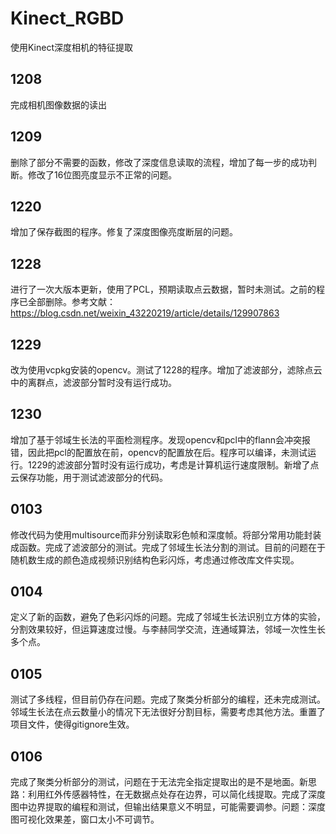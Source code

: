 # Kinect_RGBD
使用Kinect深度相机的特征提取

## 1208
完成相机图像数据的读出

## 1209
删除了部分不需要的函数，修改了深度信息读取的流程，增加了每一步的成功判断。修改了16位图亮度显示不正常的问题。

## 1220
增加了保存截图的程序。修复了深度图像亮度断层的问题。

## 1228
进行了一次大版本更新，使用了PCL，预期读取点云数据，暂时未测试。之前的程序已全部删除。参考文献：https://blog.csdn.net/weixin_43220219/article/details/129907863

## 1229
改为使用vcpkg安装的opencv。测试了1228的程序。增加了滤波部分，滤除点云中的离群点，滤波部分暂时没有运行成功。

## 1230
增加了基于邻域生长法的平面检测程序。发现opencv和pcl中的flann会冲突报错，因此把pcl的配置放在前，opencv的配置放在后。程序可以编译，未测试运行。1229的滤波部分暂时没有运行成功，考虑是计算机运行速度限制。新增了点云保存功能，用于测试滤波部分的代码。

## 0103
修改代码为使用multisource而非分别读取彩色帧和深度帧。将部分常用功能封装成函数。完成了滤波部分的测试。完成了邻域生长法分割的测试。目前的问题在于随机数生成的颜色造成视频识别结构色彩闪烁，考虑通过修改库文件实现。

## 0104
定义了新的函数，避免了色彩闪烁的问题。完成了邻域生长法识别立方体的实验，分割效果较好，但运算速度过慢。与李赫同学交流，连通域算法，邻域一次性生长多个点。

## 0105
测试了多线程，但目前仍存在问题。完成了聚类分析部分的编程，还未完成测试。邻域生长法在点云数量小的情况下无法很好分割目标，需要考虑其他方法。重置了项目文件，使得gitignore生效。

## 0106
完成了聚类分析部分的测试，问题在于无法完全指定提取出的是不是地面。新思路：利用红外传感器特性，在无数据点处存在边界，可以简化线提取。完成了深度图中边界提取的编程和测试，但输出结果意义不明显，可能需要调参。问题：深度图可视化效果差，窗口太小不可调节。